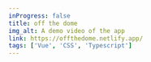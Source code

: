 ```yaml
---
inProgress: false
title: off the dome
img_alt: A demo video of the app
link: https://offthedome.netlify.app/
tags: ['Vue', 'CSS', 'Typescript']
---
```

